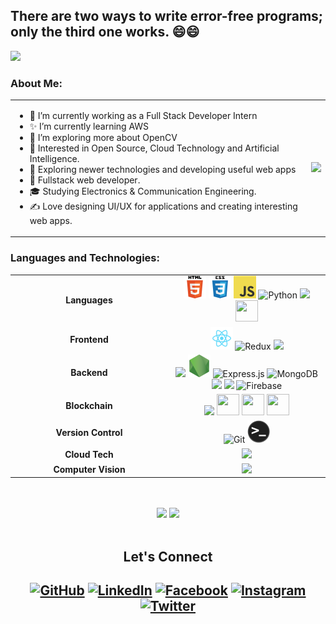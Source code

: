## There are two ways to write error-free programs; only the third one works. 😄😄
![](https://komarev.com/ghpvc/?username=DebjitPramanick&color=blue)

### About Me:

<table>
<tr>
<td>
<ul>
<li>🔭 I’m currently working as a Full Stack Developer Intern</li>
<li>✨ I’m currently learning AWS</li>
<li>🌱 I’m exploring more about OpenCV</li>
<li>👯 Interested in Open Source, Cloud Technology and Artificial Intelligence.</li>
<li>🤔 Exploring newer technologies and developing useful web apps</li>
 <li>💼 Fullstack web developer.</li>
<li>🎓 Studying Electronics & Communication Engineering.</li>
<li>✍️ Love designing UI/UX for applications and creating interesting web apps.</li>
</ul>
</td>
<td>
<img style="width: 200px" src="https://media.giphy.com/media/gh0RRgkTXedvF0pDc0/giphy.gif">
</td>
</tr>
</table>

### Languages and Technologies:

<table width="100%">  
<tr align="center">  
<td width="545"><strong>Languages</strong></td>  
<td width="466">
	<img alt="HTML5" width="36px" src="https://raw.githubusercontent.com/github/explore/80688e429a7d4ef2fca1e82350fe8e3517d3494d/topics/html/html.png" />
	<img alt="CSS3" width="36px" src="https://raw.githubusercontent.com/github/explore/80688e429a7d4ef2fca1e82350fe8e3517d3494d/topics/css/css.png" />
	<img alt="JavaScript" width="36px" src="https://raw.githubusercontent.com/github/explore/80688e429a7d4ef2fca1e82350fe8e3517d3494d/topics/javascript/javascript.png" />
	<img width="36px" src="https://img.icons8.com/color/48/000000/python.png" alt="Python"/>
	<img width="36px" src="https://img.icons8.com/color/48/000000/c-plus-plus-logo.png"/>
	<img height="34px" width="36px" src="https://cryptofex.io/wp-content/uploads/2018/08/Solidity.png">
</td>  
</tr>  
<tr align="center">  
<td width="50%"><strong>Frontend</strong></td>  
<td width="50%">
	<img width="36px" src="https://raw.githubusercontent.com/github/explore/80688e429a7d4ef2fca1e82350fe8e3517d3494d/topics/react/react.png" />
	<img alt="Redux" width="36px" src="https://img.icons8.com/color/48/000000/redux.png"/>
	<img width="36px" src="https://img.stackshare.io/service/994/4aGjtNQv.png"/>
</td>  
</tr>  
<tr align="center">  
<td width="50%"><strong>Backend</strong></td>  
<td width="50%">
     <img width="36px" src="https://img.icons8.com/color/48/000000/graphql.png"/>
	<img alt="Node.js" width="36px" src="https://raw.githubusercontent.com/github/explore/80688e429a7d4ef2fca1e82350fe8e3517d3494d/topics/nodejs/nodejs.png" />
	<img alt="Express.js" width="36px" src="https://img.icons8.com/color/48/000000/js.png" />
	<img alt="MongoDB" width="36px" src="https://img.icons8.com/color/48/000000/mongodb.png" />
	<img width="36px" src="https://img.icons8.com/nolan/64/mysql.png"/>
	<img width="36px" src="https://img.stackshare.io/service/994/4aGjtNQv.png"/>
	<img alt="Firebase" width="36px" src="https://img.icons8.com/color/48/000000/google-firebase-console.png"/>
</td>  
</tr>  
<tr align="center">  
<td width="50%"><strong>Blockchain</strong></td>  
<td width="50%">
    <img width="36px" src="https://img.icons8.com/fluent/48/000000/ethereum.png"/>
    <img width="36px" height="34px" src="https://www.trufflesuite.com/img/truffle-logomark.svg"/>
    <img width="36px" height="34px" src="https://www.trufflesuite.com/img/ganache-logomark.svg"/>
    <img width="36px" height="34px" src="https://cdn.iconscout.com/icon/free/png-512/metamask-2728406-2261817.png"/>
</td>  
</tr>  
<tr align="center">  
<td width="50%"><strong>Version Control</strong></td>  
<td width="50%">
   <img alt="Git" width="36px" src="https://img.icons8.com/color/64/000000/git.png"/>
	<img alt="Terminal" width="36px" src="https://raw.githubusercontent.com/github/explore/80688e429a7d4ef2fca1e82350fe8e3517d3494d/topics/terminal/terminal.png" />
</td>  
</tr>  
<tr align="center">  
<td width="50%"><strong>Cloud Tech</strong></td>  
<td width="50%">
	<img width="36px" src="https://img.icons8.com/color/48/000000/amazon-web-services.png"/>
</td>  
</tr> 
<tr align="center">  
<td width="50%"><strong>Computer Vision</strong></td>  
<td width="50%">
	<img width="36px" src="https://img.icons8.com/fluent/48/000000/opencv.png"/>
</td>  
</tr> 
</table>
<br/>
<br/>

<div align=center>
<img src="https://github-readme-stats.vercel.app/api?username=DebjitPramanick&show_icons=true&theme=synthwave&include_all_commits=true&count_private=true"/> 
<img src="https://github-readme-stats.vercel.app/api/top-langs/?username=DebjitPramanick&theme=synthwave"/>
</div>
<br/>

<h2 align="center">Let's Connect <h2>
<p align="center" backgroud="./images/mid.png">
	<a href="https://github.com/DebjitPramanick"><img src="https://img.icons8.com/bubbles/50/000000/github.png" alt="GitHub"/></a>
	<a href="https://www.linkedin.com/in/debjit-pramanick-7a6a971b1/"><img src="https://img.icons8.com/bubbles/50/000000/linkedin.png" alt="LinkedIn"/></a>
	<a href="https://www.facebook.com/debjit.pramanick.56/"><img src="https://img.icons8.com/bubbles/50/000000/facebook-new.png" alt="Facebook"/></a>
	<a href="https://www.instagram.com/debjit.js/"><img src="https://img.icons8.com/bubbles/50/000000/instagram.png" alt="Instagram"/></a>
	<a href="https://twitter.com/P_Debjit"><img src="https://img.icons8.com/bubbles/50/000000/twitter.png" alt="Twitter"/></a>
</p>
